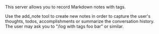 This server allows you to record Markdown notes with tags.

Use the add_note tool to create new notes in order to capture the user's thoughts, todos, accomplishments or summarize the conversation history. The user may ask you to "/log <note content> with tags foo bar" or similar.

